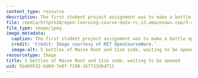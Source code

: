 ```yaml
---
content_type: resource
description: The first student project assignment was to make a bottle opener.
file: /media/https%3A/open-learning-course-data-rc.s3.amazonaws.com/3-a04-modern-blacksmithing-and-physical-metallurgy-fall-2008/5bd69532bd697e0f7298167733dbd711_048.jpg
file_type: image/jpeg
image_metadata:
  caption: The first student project assignment was to make a bottle opener.
  credit: 'Credit: Image courtesy of MIT OpenCourseWare.'
  image-alt: 5 bottles of Maine Root and Izze soda, waiting to be opened.
resourcetype: Image
title: 5 bottles of Maine Root and Izze soda, waiting to be opened
uid: 5bd69532-bd69-7e0f-7298-167733dbd711
---
```

